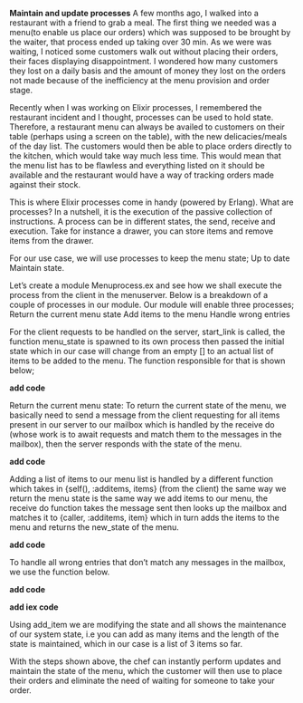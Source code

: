 **Maintain and update processes**
A few months ago, I walked into a restaurant with a friend to grab a meal. 
The first thing we needed was a menu(to enable us place our orders) which was supposed to be brought by the waiter, 
that process ended up taking over 30 min. As we were was waiting, I noticed some customers walk out without placing 
their orders, their faces displaying disappointment. I wondered how many customers they lost on a daily basis and the 
amount of money they lost on the orders not made because of the inefficiency at the menu provision and order stage.
 
Recently when I was working on Elixir processes, I remembered the restaurant incident and I thought, 
processes can be used to hold state. Therefore, a restaurant menu can always be availed to customers on their table
 (perhaps using a screen on the table), with the new delicacies/meals of the day list. The customers would then be able
to place orders directly to the kitchen, which would take way much less time. This would mean that the menu list has to 
be flawless and everything listed on it should be available and the restaurant would have a way of tracking orders made
against their stock.
 
This is where Elixir processes come in handy (powered by Erlang). What are processes? In a nutshell, it is the execution
of the passive collection of instructions. A process can be in different states, the send, receive and execution. Take
for instance a drawer, you can store items and remove items from the drawer.
 
For our use case, we will use processes to keep the menu state;
Up to date
Maintain state.


Let’s create a module Menuprocess.ex and see how we shall execute the process from the client in the menuserver.
Below is a breakdown of a couple of processes in our module. Our module will enable three processes;
Return the current menu state
Add items to the menu
Handle wrong entries

For the client requests to be handled on the server, start_link is called, the function menu_state is spawned to its own
process then passed the initial state which in our case will change from an empty [] to an actual list of items to be 
added to the menu. The function responsible for that is shown below;

**add code**

Return the current menu state:
To return the current state of the menu, we basically need to send a message from the client requesting for all items
present in our server to our mailbox which is handled by the receive do (whose work is to await requests and match them 
to the messages in the mailbox), then the server responds with the state of the menu.

**add code**

Adding a list of items to our menu list is handled by a different function which takes in {self(), :additems, items}
(from the client) the same way we return the menu state is the same way we add items to our menu, the receive do
function takes the message sent then looks up the mailbox and matches it to {caller, :additems, item} which in turn
adds the items to the menu and returns the new_state of the menu.


**add code**

To handle all wrong entries that don’t match any messages in the mailbox, we use the function below.

**add code**

**add iex code**

Using add_item we are modifying the state and all shows the maintenance of our system state, i.e you can add as many 
items and the length of the state is maintained, which in our case is a list of 3 items so far.

With the steps shown above, the chef can instantly perform updates and maintain the state of the menu, which the customer 
will then use to place their orders and eliminate the need of waiting for someone to take your order.

